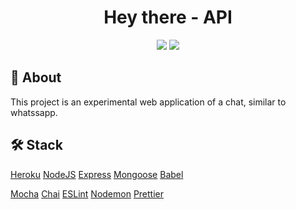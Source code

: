<h1 align="center">Hey there - API</h1>
<p align="center">
<a href="https://codeclimate.com/github/roavellarm/hey-there-api/maintainability"><img src="https://api.codeclimate.com/v1/badges/d0fe6699fdd5110609d7/maintainability" /></a>
<a href="https://codeclimate.com/github/roavellarm/hey-there-api/test_coverage"><img src="https://api.codeclimate.com/v1/badges/d0fe6699fdd5110609d7/test_coverage" /></a>
</p>

## :scroll: About

<p>
This project is an experimental web application of a chat, similar to whatssapp.
</p>

## :hammer_and_wrench: Stack


[Heroku](http://heroku.com/)
[NodeJS]()
[Express]()
[Mongoose]()
[Babel]()

[Mocha]()
[Chai]()
[ESLint]()
[Nodemon]()
[Prettier]()
